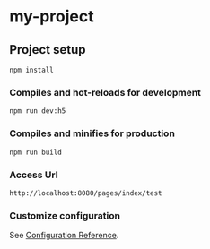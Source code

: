 # my-project

## Project setup

```
npm install
```

### Compiles and hot-reloads for development

```
npm run dev:h5
```

### Compiles and minifies for production

```
npm run build
```

### Access Url

```
http://localhost:8080/pages/index/test
```

### Customize configuration

See [Configuration Reference](https://zh.uniapp.dcloud.io/quickstart-cli.html).
